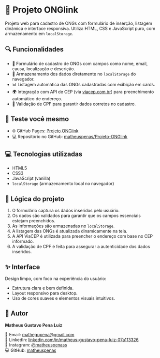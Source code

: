 # 📄 Projeto ONGlink

Projeto web para cadastro de ONGs com formulário de inserção, listagem dinâmica e interface responsiva. Utiliza HTML, CSS e JavaScript puro, com armazenamento em `localStorage`.

## 🔍 Funcionalidades

- 📝 Formulário de cadastro de ONGs com campos como nome, email, causa, localização e descrição.
- 💾 Armazenamento dos dados diretamente no `localStorage` do navegador.
- 📊 Listagem automática das ONGs cadastradas com exibição em cards.
- 🌍 Integração com API de CEP (via [viacep.com.br](https://viacep.com.br)) para preenchimento automático de endereço.
- 🧾 Validação de CPF para garantir dados corretos no cadastro.

## 🚀 Teste você mesmo

- 🌐 GitHub Pages: [Projeto ONGlink](https://matheuspenas.github.io/Projeto-ONGlink/)
- 💻 Repositório no GitHub: [matheuspenas/Projeto-ONGlink](https://github.com/Matheuspenas/Projeto-ONGlink)

## 💻 Tecnologias utilizadas

- HTML5
- CSS3
- JavaScript (vanilla)
- `localStorage` (armazenamento local no navegador)

## 🧠 Lógica do projeto

1. O formulário captura os dados inseridos pelo usuário.
2. Os dados são validados para garantir que os campos essenciais estejam preenchidos.
3. As informações são armazenadas no `localStorage`.
4. A listagem das ONGs é atualizada dinamicamente na tela.
5. A API ViaCEP é utilizada para preencher o endereço com base no CEP informado.
6. A validação de CPF é feita para assegurar a autenticidade dos dados inseridos.

## ✨ Interface

Design limpo, com foco na experiência do usuário:

- Estrutura clara e bem definida.
- Layout responsivo para desktop.
- Uso de cores suaves e elementos visuais intuitivos.

## 👤 Autor

**Matheus Gustavo Pena Luiz**

📧 Email: [mathegupena@gmail.com](mailto:mathegupena@gmail.com)  
💼 LinkedIn: [linkedin.com/in/matheus-gustavo-pena-luiz-07a113326](https://linkedin.com/in/matheus-gustavo-pena-luiz-07a113326)  
📸 Instagram: [@matheuspenass](https://instagram.com/matheuspenass)  
💻 GitHub: [matheuspenas](https://github.com/matheuspenas)
